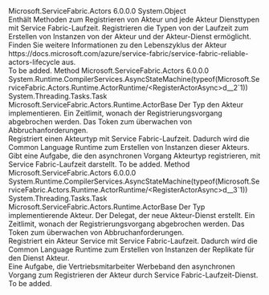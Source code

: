 <Type Name="ActorRuntime" FullName="Microsoft.ServiceFabric.Actors.Runtime.ActorRuntime">
  <TypeSignature Language="C#" Value="public static class ActorRuntime" />
  <TypeSignature Language="ILAsm" Value=".class public auto ansi abstract sealed ActorRuntime extends System.Object" />
  <TypeSignature Language="DocId" Value="T:Microsoft.ServiceFabric.Actors.Runtime.ActorRuntime" />
  <TypeSignature Language="VB.NET" Value="Public Class ActorRuntime" />
  <TypeSignature Language="F#" Value="type ActorRuntime = class" />
  <AssemblyInfo>
    <AssemblyName>Microsoft.ServiceFabric.Actors</AssemblyName>
    <AssemblyVersion>6.0.0.0</AssemblyVersion>
  </AssemblyInfo>
  <Base>
    <BaseTypeName>System.Object</BaseTypeName>
  </Base>
  <Interfaces />
  <Docs>
    <summary>
            Enthält Methoden zum Registrieren von Akteur und jede Akteur Diensttypen mit Service Fabric-Laufzeit. Registrieren die Typen von der Laufzeit zum Erstellen von Instanzen von der Akteur und der Akteur-Dienst ermöglicht. Finden Sie weitere Informationen zu den Lebenszyklus der Akteur https://docs.microsoft.com/azure/service-fabric/service-fabric-reliable-actors-lifecycle aus.
            </summary>
    <remarks>To be added.</remarks>
  </Docs>
  <Members>
    <Member MemberName="RegisterActorAsync&lt;TActor&gt;">
      <MemberSignature Language="C#" Value="public static System.Threading.Tasks.Task RegisterActorAsync&lt;TActor&gt; (TimeSpan timeout = null, System.Threading.CancellationToken cancellationToken = null) where TActor : Microsoft.ServiceFabric.Actors.Runtime.ActorBase;" />
      <MemberSignature Language="ILAsm" Value=".method public static hidebysig class System.Threading.Tasks.Task RegisterActorAsync&lt;(class Microsoft.ServiceFabric.Actors.Runtime.ActorBase) TActor&gt;(valuetype System.TimeSpan timeout, valuetype System.Threading.CancellationToken cancellationToken) cil managed" />
      <MemberSignature Language="DocId" Value="M:Microsoft.ServiceFabric.Actors.Runtime.ActorRuntime.RegisterActorAsync``1(System.TimeSpan,System.Threading.CancellationToken)" />
      <MemberSignature Language="F#" Value="static member RegisterActorAsync : TimeSpan * System.Threading.CancellationToken -&gt; System.Threading.Tasks.Task (requires 'Actor :&gt; Microsoft.ServiceFabric.Actors.Runtime.ActorBase)" Usage="Microsoft.ServiceFabric.Actors.Runtime.ActorRuntime.RegisterActorAsync (timeout, cancellationToken)" />
      <MemberType>Method</MemberType>
      <AssemblyInfo>
        <AssemblyName>Microsoft.ServiceFabric.Actors</AssemblyName>
        <AssemblyVersion>6.0.0.0</AssemblyVersion>
      </AssemblyInfo>
      <Attributes>
        <Attribute>
          <AttributeName>System.Runtime.CompilerServices.AsyncStateMachine(typeof(Microsoft.ServiceFabric.Actors.Runtime.ActorRuntime/&lt;RegisterActorAsync&gt;d__2`1))</AttributeName>
        </Attribute>
      </Attributes>
      <ReturnValue>
        <ReturnType>System.Threading.Tasks.Task</ReturnType>
      </ReturnValue>
      <TypeParameters>
        <TypeParameter Name="TActor">
          <Constraints>
            <BaseTypeName>Microsoft.ServiceFabric.Actors.Runtime.ActorBase</BaseTypeName>
          </Constraints>
        </TypeParameter>
      </TypeParameters>
      <Parameters>
        <Parameter Name="timeout" Type="System.TimeSpan" />
        <Parameter Name="cancellationToken" Type="System.Threading.CancellationToken" />
      </Parameters>
      <Docs>
        <typeparam name="TActor">Der Typ den Akteur implementieren.</typeparam>
        <param name="timeout">Ein Zeitlimit, wonach der Registrierungsvorgang abgebrochen werden.</param>
        <param name="cancellationToken">Das Token zum überwachen von Abbruchanforderungen.</param>
        <summary>
            Registriert einen Akteurtyp mit Service Fabric-Laufzeit. Dadurch wird die Common Language Runtime zum Erstellen von Instanzen dieser Akteurs.
            </summary>
        <returns>Gibt eine Aufgabe, die den asynchronen Vorgang Akteurtyp registrieren, mit Service Fabric-Laufzeit darstellt.</returns>
        <remarks>To be added.</remarks>
      </Docs>
    </Member>
    <Member MemberName="RegisterActorAsync&lt;TActor&gt;">
      <MemberSignature Language="C#" Value="public static System.Threading.Tasks.Task RegisterActorAsync&lt;TActor&gt; (Func&lt;System.Fabric.StatefulServiceContext,Microsoft.ServiceFabric.Actors.Runtime.ActorTypeInformation,Microsoft.ServiceFabric.Actors.Runtime.ActorService&gt; actorServiceFactory, TimeSpan timeout = null, System.Threading.CancellationToken cancellationToken = null) where TActor : Microsoft.ServiceFabric.Actors.Runtime.ActorBase;" />
      <MemberSignature Language="ILAsm" Value=".method public static hidebysig class System.Threading.Tasks.Task RegisterActorAsync&lt;(class Microsoft.ServiceFabric.Actors.Runtime.ActorBase) TActor&gt;(class System.Func`3&lt;class System.Fabric.StatefulServiceContext, class Microsoft.ServiceFabric.Actors.Runtime.ActorTypeInformation, class Microsoft.ServiceFabric.Actors.Runtime.ActorService&gt; actorServiceFactory, valuetype System.TimeSpan timeout, valuetype System.Threading.CancellationToken cancellationToken) cil managed" />
      <MemberSignature Language="DocId" Value="M:Microsoft.ServiceFabric.Actors.Runtime.ActorRuntime.RegisterActorAsync``1(System.Func{System.Fabric.StatefulServiceContext,Microsoft.ServiceFabric.Actors.Runtime.ActorTypeInformation,Microsoft.ServiceFabric.Actors.Runtime.ActorService},System.TimeSpan,System.Threading.CancellationToken)" />
      <MemberSignature Language="F#" Value="static member RegisterActorAsync : Func&lt;System.Fabric.StatefulServiceContext, Microsoft.ServiceFabric.Actors.Runtime.ActorTypeInformation, Microsoft.ServiceFabric.Actors.Runtime.ActorService&gt; * TimeSpan * System.Threading.CancellationToken -&gt; System.Threading.Tasks.Task (requires 'Actor :&gt; Microsoft.ServiceFabric.Actors.Runtime.ActorBase)" Usage="Microsoft.ServiceFabric.Actors.Runtime.ActorRuntime.RegisterActorAsync (actorServiceFactory, timeout, cancellationToken)" />
      <MemberType>Method</MemberType>
      <AssemblyInfo>
        <AssemblyName>Microsoft.ServiceFabric.Actors</AssemblyName>
        <AssemblyVersion>6.0.0.0</AssemblyVersion>
      </AssemblyInfo>
      <Attributes>
        <Attribute>
          <AttributeName>System.Runtime.CompilerServices.AsyncStateMachine(typeof(Microsoft.ServiceFabric.Actors.Runtime.ActorRuntime/&lt;RegisterActorAsync&gt;d__3`1))</AttributeName>
        </Attribute>
      </Attributes>
      <ReturnValue>
        <ReturnType>System.Threading.Tasks.Task</ReturnType>
      </ReturnValue>
      <TypeParameters>
        <TypeParameter Name="TActor">
          <Constraints>
            <BaseTypeName>Microsoft.ServiceFabric.Actors.Runtime.ActorBase</BaseTypeName>
          </Constraints>
        </TypeParameter>
      </TypeParameters>
      <Parameters>
        <Parameter Name="actorServiceFactory" Type="System.Func&lt;System.Fabric.StatefulServiceContext,Microsoft.ServiceFabric.Actors.Runtime.ActorTypeInformation,Microsoft.ServiceFabric.Actors.Runtime.ActorService&gt;" />
        <Parameter Name="timeout" Type="System.TimeSpan" />
        <Parameter Name="cancellationToken" Type="System.Threading.CancellationToken" />
      </Parameters>
      <Docs>
        <typeparam name="TActor">Der Typ implementierende Akteur.</typeparam>
        <param name="actorServiceFactory">Der Delegat, der neue Akteur-Dienst erstellt.</param>
        <param name="timeout">Ein Zeitlimit, wonach der Registrierungsvorgang abgebrochen werden.</param>
        <param name="cancellationToken">Das Token zum überwachen von Abbruchanforderungen.</param>
        <summary>
            Registriert ein Akteur Service mit Service Fabric-Laufzeit. Dadurch wird die Common Language Runtime zum Erstellen von Instanzen der Replikate für den Dienst Akteur.
            </summary>
        <returns>Eine Aufgabe, die Vertriebsmitarbeiter Werbeband den asynchronen Vorgang zum Registrieren der Akteur durch Service Fabric-Laufzeit-Dienst.</returns>
        <remarks>To be added.</remarks>
      </Docs>
    </Member>
  </Members>
</Type>